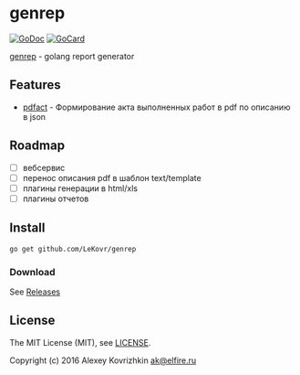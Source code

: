 
genrep
=======

[![GoDoc][1]][2]
[![GoCard][3]][4]

[1]: https://godoc.org/github.com/LeKovr/genrep?status.svg
[2]: https://godoc.org/github.com/LeKovr/genrep
[3]: https://goreportcard.com/badge/LeKovr/genrep
[4]: https://goreportcard.com/report/github.com/LeKovr/genrep

[genrep](https://github.com/LeKovr/genrep) - golang report generator

Features
--------
* [pdfact](cmd/pdfact) - Формирование акта выполненных работ в pdf по описанию в json

Roadmap
-------
* [ ] вебсервис
* [ ] перенос описания pdf в шаблон text/template
* [ ] плагины генерации в html/xls
* [ ] плагины отчетов

Install
-------

```
go get github.com/LeKovr/genrep
```

### Download

See [Releases](releases)

License
-------

The MIT License (MIT), see [LICENSE](LICENSE).

Copyright (c) 2016 Alexey Kovrizhkin ak@elfire.ru
